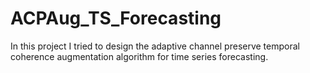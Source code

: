 # ACPAug_TS_Forecasting
In this project I tried to design the adaptive channel preserve temporal coherence augmentation algorithm for time series forecasting.    

